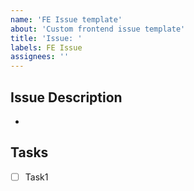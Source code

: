 ```yaml
---
name: 'FE Issue template'
about: 'Custom frontend issue template'
title: 'Issue: '
labels: FE Issue
assignees: ''
---
```


## Issue Description

<!-- 이슈에 대한 설명을 작성해주세요 -->

-

## Tasks

<!-- 체크리스트를 작성해주세요 -->

- [ ] Task1
